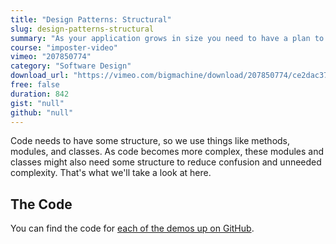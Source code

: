 ```yaml
---
title: "Design Patterns: Structural"
slug: design-patterns-structural
summary: "As your application grows in size you need to have a plan to handle the increase in complexity. The Gang of Four have some ideas that could work for you."
course: "imposter-video"
vimeo: "207850774"
category: "Software Design"
download_url: "https://vimeo.com/bigmachine/download/207850774/ce2dac37be"
free: false
duration: 842
gist: "null"
github: "null"
---
```


Code needs to have some structure, so we use things like methods, modules, and classes. As code becomes more complex, these modules and classes might also need some structure to reduce confusion and unneeded complexity. That's what we'll take a look at here.

## The Code

You can find the code for [each of the demos up on GitHub](https://github.com/imposters-handbook/videos/tree/master/patterns/structural).

